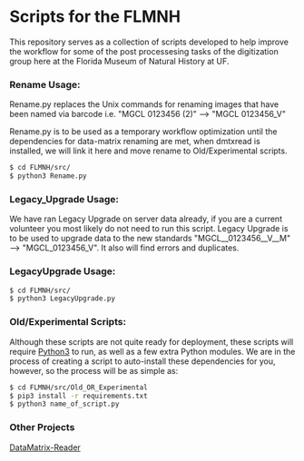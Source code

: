 # Scripts for the FLMNH
This repository serves as a collection of scripts developed to help improve the workflow for some of the post processesing tasks of the digitization group here at the Florida Museum of Natural History at UF.

### Rename Usage:
Rename.py replaces the Unix commands for renaming images that have been named via barcode i.e. "MGCL 0123456 (2)" --> "MGCL 0123456_V"

Rename.py is to be used as a temporary workflow optimization until the dependencies for data-matrix renaming are met, when dmtxread is installed, we will link it here and move rename to Old/Experimental scripts.

```sh
$ cd FLMNH/src/
$ python3 Rename.py
```

### Legacy_Upgrade Usage:
We have ran Legacy Upgrade on server data already, if you are a current volunteer you most likely do not need to run this script.
Legacy Upgrade is to be used to upgrade data to the new standards "MGCL__0123456__V__M" --> "MGCL_0123456_V". It also will find errors and duplicates.

### LegacyUpgrade Usage:
```sh
$ cd FLMNH/src/
$ python3 LegacyUpgrade.py
```

### Old/Experimental Scripts:

Although these scripts are not quite ready for deployment, these scripts will require [Python3](https://www.python.org/downloads/release/python-373/) to run, as well as a few extra Python modules. We are in the process of creating a script to auto-install these dependencies for you, however, so the process will be as simple as: 

```sh
$ cd FLMNH/src/Old_OR_Experimental
$ pip3 install -r requirements.txt
$ python3 name_of_script.py
```

### Other Projects
[DataMatrix-Reader](https://github.com/aaronleopold/DataMatrix-Reader)
